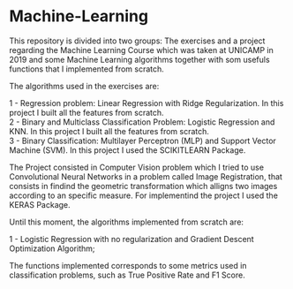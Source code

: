 # Machine-Learning
This repository is divided into two groups: The exercises and a project regarding the Machine Learning Course which was taken at UNICAMP in 2019 and some Machine Learning algorithms together with som usefuls functions that I implemented from scratch.

The algorithms used in the exercises are:

1 - Regression problem: Linear Regression with Ridge Regularization. In this project I built all the features from scratch.  
2 - Binary and Multiclass Classification Problem: Logistic Regression and KNN. In this project I built all the features from scratch.  
3 - Binary Classification: Multilayer Perceptron (MLP) and Support Vector Machine (SVM). In this project I used the SCIKITLEARN Package.

The Project consisted in Computer Vision problem which I tried to use Convolutional Neural Networks in a problem called Image Registration, that consists in findind the geometric transformation which alligns two images according to an specific measure. For implementind the project I used the KERAS Package.

Until this moment, the algorithms implemented from scratch are:

1 - Logistic Regression with no regularization and Gradient Descent Optimization Algorithm;

The functions implemented corresponds to some metrics used in classification problems, such as True Positive Rate and F1 Score.
